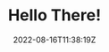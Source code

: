 ---
title: "Hello There!"
date: 2022-08-16T11:38:19Z
draft: false
cover: "Mandark.webp"
useRelativeCover: true
---